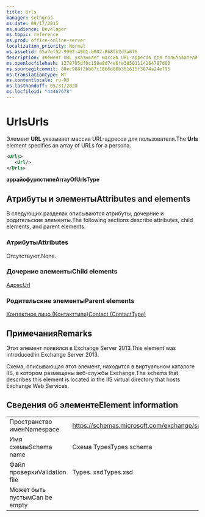 ```yaml
---
title: Urls
manager: sethgros
ms.date: 09/17/2015
ms.audience: Developer
ms.topic: reference
ms.prod: office-online-server
localization_priority: Normal
ms.assetid: 65a7ef52-9992-49b1-b002-868fb2d3a6f6
description: Элемент URL указывает массив URL-адресов для пользователя.
ms.openlocfilehash: 1278705df0c158e8d74e6fe38501114264787d00
ms.sourcegitcommit: 88ec988f2bb67c1866d06b361615f3674a24e795
ms.translationtype: MT
ms.contentlocale: ru-RU
ms.lasthandoff: 05/31/2020
ms.locfileid: "44467678"
---
```

# <a name="urls"></a><span data-ttu-id="8b5cf-103">Urls</span><span class="sxs-lookup"><span data-stu-id="8b5cf-103">Urls</span></span>

<span data-ttu-id="8b5cf-104">Элемент **URL** указывает массив URL-адресов для пользователя.</span><span class="sxs-lookup"><span data-stu-id="8b5cf-104">The **Urls** element specifies an array of URLs for a persona.</span></span> 
  
```XML
<Urls>
   <Url/>
</Urls>
```

 <span data-ttu-id="8b5cf-105">**аррайофурлстипе**</span><span class="sxs-lookup"><span data-stu-id="8b5cf-105">**ArrayOfUrlsType**</span></span>
## <a name="attributes-and-elements"></a><span data-ttu-id="8b5cf-106">Атрибуты и элементы</span><span class="sxs-lookup"><span data-stu-id="8b5cf-106">Attributes and elements</span></span>

<span data-ttu-id="8b5cf-107">В следующих разделах описываются атрибуты, дочерние и родительские элементы.</span><span class="sxs-lookup"><span data-stu-id="8b5cf-107">The following sections describe attributes, child elements, and parent elements.</span></span>
  
### <a name="attributes"></a><span data-ttu-id="8b5cf-108">Атрибуты</span><span class="sxs-lookup"><span data-stu-id="8b5cf-108">Attributes</span></span>

<span data-ttu-id="8b5cf-109">Отсутствуют.</span><span class="sxs-lookup"><span data-stu-id="8b5cf-109">None.</span></span>
  
### <a name="child-elements"></a><span data-ttu-id="8b5cf-110">Дочерние элементы</span><span class="sxs-lookup"><span data-stu-id="8b5cf-110">Child elements</span></span>

[<span data-ttu-id="8b5cf-111">Адрес</span><span class="sxs-lookup"><span data-stu-id="8b5cf-111">Url </span></span>](url-ex15websvcsotherref.md)
  
### <a name="parent-elements"></a><span data-ttu-id="8b5cf-112">Родительские элементы</span><span class="sxs-lookup"><span data-stu-id="8b5cf-112">Parent elements</span></span>

[<span data-ttu-id="8b5cf-113">Контактное лицо (Контакттипе)</span><span class="sxs-lookup"><span data-stu-id="8b5cf-113">Contact (ContactType)</span></span>](contact-contacttype.md)
  
## <a name="remarks"></a><span data-ttu-id="8b5cf-114">Примечания</span><span class="sxs-lookup"><span data-stu-id="8b5cf-114">Remarks</span></span>

<span data-ttu-id="8b5cf-115">Этот элемент появился в Exchange Server 2013.</span><span class="sxs-lookup"><span data-stu-id="8b5cf-115">This element was introduced in Exchange Server 2013.</span></span>
  
<span data-ttu-id="8b5cf-116">Схема, описывающая этот элемент, находится в виртуальном каталоге IIS, в котором размещены веб-службы Exchange.</span><span class="sxs-lookup"><span data-stu-id="8b5cf-116">The schema that describes this element is located in the IIS virtual directory that hosts Exchange Web Services.</span></span>
  
## <a name="element-information"></a><span data-ttu-id="8b5cf-117">Сведения об элементе</span><span class="sxs-lookup"><span data-stu-id="8b5cf-117">Element information</span></span>

|||
|:-----|:-----|
|<span data-ttu-id="8b5cf-118">Пространство имен</span><span class="sxs-lookup"><span data-stu-id="8b5cf-118">Namespace</span></span>  <br/> |https://schemas.microsoft.com/exchange/services/2006/types  <br/> |
|<span data-ttu-id="8b5cf-119">Имя схемы</span><span class="sxs-lookup"><span data-stu-id="8b5cf-119">Schema name</span></span>  <br/> |<span data-ttu-id="8b5cf-120">Схема Types</span><span class="sxs-lookup"><span data-stu-id="8b5cf-120">Types schema</span></span>  <br/> |
|<span data-ttu-id="8b5cf-121">Файл проверки</span><span class="sxs-lookup"><span data-stu-id="8b5cf-121">Validation file</span></span>  <br/> |<span data-ttu-id="8b5cf-122">Types. xsd</span><span class="sxs-lookup"><span data-stu-id="8b5cf-122">Types.xsd</span></span>  <br/> |
|<span data-ttu-id="8b5cf-123">Может быть пустым</span><span class="sxs-lookup"><span data-stu-id="8b5cf-123">Can be empty</span></span>  <br/> ||
   

